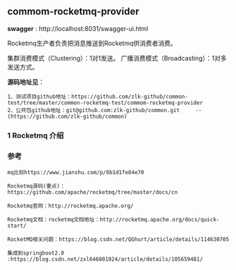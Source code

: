 ##  commom-rocketmq-provider

**swagger** : http://localhost:8031/swagger-ui.html

Rocketmq生产者负责把消息推送到Rocketmq供消费者消费。

集群消费模式（Clustering）：1对1发送。
广播消费模式（Broadcasting）：1对多发送方式。

**源码地址见**：

    1、测试项目github地址：https://github.com/zlk-github/common-test/tree/master/common-rocketmq-test/commom-rocketmq-provider
    2、公共包github地址：git@github.com:zlk-github/common.git     --(https://github.com/zlk-github/common)

### 1 Rocketmq 介绍

### 参考


    mq比较https://www.jianshu.com/p/0b1d1fe84e70

    Rocketmq源码(重点)：https://github.com/apache/rocketmq/tree/master/docs/cn
 
    Rocketmq官网：http://rocketmq.apache.org/
    
    Rocketmq文档：rocketmq文档地址：http://rocketmq.apache.org/docs/quick-start/

    RocketMQ相关问题：https://blog.csdn.net/QGhurt/article/details/114630705

    集成到springboot2.0 :https://blog.csdn.net/zxl646801924/article/details/105659481/
